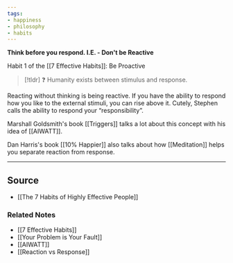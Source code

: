```yaml
---
tags:
- happiness
- philosophy
- habits
---
```

**Think before you respond. I.E. - Don't be Reactive**

Habit 1 of the [[7 Effective Habits]]: Be Proactive 

> [!tldr] ❓ Humanity exists between stimulus and response.

Reacting without thinking is being reactive. If you have the ability to respond how you like to the external stimuli, you can rise above it. Cutely, Stephen calls the ability to respond your “responsibility”.

Marshall Goldsmith's book [[Triggers]] talks a lot about this concept with his idea of [[AIWATT]].

Dan Harris's book [[10% Happier]] also talks about how [[Meditation]] helps you separate reaction from response.

---

## Source
- [[The 7 Habits of Highly Effective People]]

### Related Notes
- [[7 Effective Habits]]
- [[Your Problem is Your Fault]]
- [[AIWATT]] 
- [[Reaction vs Response]]